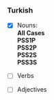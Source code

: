 ### Turkish

- [x] Nouns: \
      **All Cases**\
      **PSS1P**\
      **PSS2P**\
      **PSS2S**\
      **PSS3S**
- [ ] Verbs
- [ ] Adjectives

